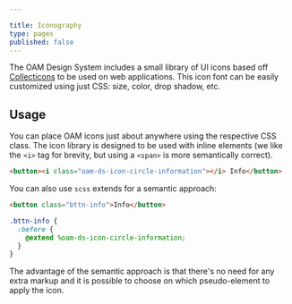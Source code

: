```yaml
---

title: Iconography
type: pages
published: false
---
```


The OAM Design System includes a small library of UI icons based off [Collecticons](http://collecticons.io/) to be used on web applications. This icon font can be easily customized using just CSS: size, color, drop shadow, etc.

## Usage

You can place OAM icons just about anywhere using the respective CSS class. The icon library is designed to be used with inline elements (we like the `<i>` tag for brevity, but using a `<span>` is more semantically correct). 
```html
<button><i class="oam-ds-icon-circle-information"></i> Info</button>
```

You can also use `scss` extends for a semantic approach:
```html
<button class="bttn-info">Info</button>
```
```scss
.bttn-info {
  :before {
    @extend %oam-ds-icon-circle-information;
  }
}
```

The advantage of the semantic approach is that there's no need for any extra markup and it is possible to choose on which pseudo-element to apply the icon.
